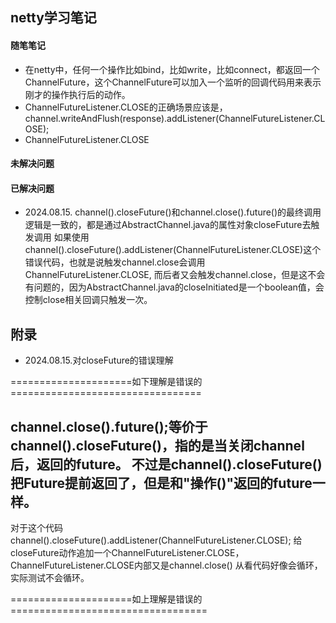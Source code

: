 ## netty学习笔记


#### 随笔笔记

* 在netty中，任何一个操作比如bind，比如write，比如connect，都返回一个ChannelFuture，这个ChannelFuture可以加入一个监听的回调代码用来表示
刚才的操作执行后的动作。
* ChannelFutureListener.CLOSE的正确场景应该是，channel.writeAndFlush(response).addListener(ChannelFutureListener.CLOSE);
* ChannelFutureListener.CLOSE
 

#### 未解决问题

#### 已解决问题

* 2024.08.15. channel().closeFuture()和channel.close().future()的最终调用逻辑是一致的，都是通过AbstractChannel.java的属性对象closeFuture去触发调用
如果使用channel().closeFuture().addListener(ChannelFutureListener.CLOSE)这个错误代码，也就是说触发channel.close会调用ChannelFutureListener.CLOSE,
而后者又会触发channel.close，但是这不会有问题的，因为AbstractChannel.java的closeInitiated是一个boolean值，会控制close相关回调只触发一次。


## 附录

* 2024.08.15.对closeFuture的错误理解

=====================如下理解是错误的=================================

channel.close().future();等价于channel().closeFuture()，指的是当关闭channel后，返回的future。
不过是channel().closeFuture()把Future提前返回了，但是和"操作()"返回的future一样。
------------------
对于这个代码channel().closeFuture().addListener(ChannelFutureListener.CLOSE);
给closeFuture动作追加一个ChannelFutureListener.CLOSE，ChannelFutureListener.CLOSE内部又是channel.close()
从看代码好像会循环，实际测试不会循环。

=====================如上理解是错误的==================================